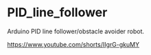 # PID_line_follower
Arduino PID line follower/obstacle avoider robot.

https://www.youtube.com/shorts/IIgrG-gkuMY

